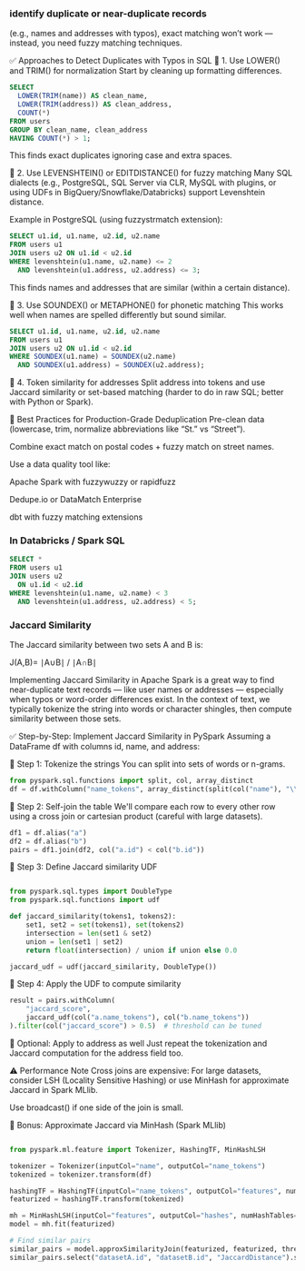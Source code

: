 ### identify duplicate or near-duplicate records 
(e.g., names and addresses with typos), 
exact matching won’t work — instead, you need fuzzy matching techniques.

✅ Approaches to Detect Duplicates with Typos in SQL
🔹 1. Use LOWER() and TRIM() for normalization
Start by cleaning up formatting differences.

```sql
SELECT 
  LOWER(TRIM(name)) AS clean_name,
  LOWER(TRIM(address)) AS clean_address,
  COUNT(*) 
FROM users
GROUP BY clean_name, clean_address
HAVING COUNT(*) > 1;
```
This finds exact duplicates ignoring case and extra spaces.

🔹 2. Use LEVENSHTEIN() or EDITDISTANCE() for fuzzy matching
Many SQL dialects (e.g., PostgreSQL, SQL Server via CLR, MySQL with plugins, or using UDFs in BigQuery/Snowflake/Databricks) support Levenshtein distance.

Example in PostgreSQL (using fuzzystrmatch extension):
```sql
SELECT u1.id, u1.name, u2.id, u2.name
FROM users u1
JOIN users u2 ON u1.id < u2.id
WHERE levenshtein(u1.name, u2.name) <= 2
  AND levenshtein(u1.address, u2.address) <= 3;
```
This finds names and addresses that are similar (within a certain distance).

🔹 3. Use SOUNDEX() or METAPHONE() for phonetic matching
This works well when names are spelled differently but sound similar.

```sql
SELECT u1.id, u1.name, u2.id, u2.name
FROM users u1
JOIN users u2 ON u1.id < u2.id
WHERE SOUNDEX(u1.name) = SOUNDEX(u2.name)
  AND SOUNDEX(u1.address) = SOUNDEX(u2.address);
```
🔹 4. Token similarity for addresses
Split address into tokens and use Jaccard similarity or set-based matching 
(harder to do in raw SQL; better with Python or Spark).

🚀 Best Practices for Production-Grade Deduplication
Pre-clean data (lowercase, trim, normalize abbreviations like “St.” vs “Street”).

Combine exact match on postal codes + fuzzy match on street names.

Use a data quality tool like:

Apache Spark with fuzzywuzzy or rapidfuzz

Dedupe.io or DataMatch Enterprise

dbt with fuzzy matching extensions

### In Databricks / Spark SQL
```sql
SELECT *
FROM users u1
JOIN users u2
  ON u1.id < u2.id
WHERE levenshtein(u1.name, u2.name) < 3
  AND levenshtein(u1.address, u2.address) < 5;
```



### Jaccard Similarity

The Jaccard similarity between two sets A and B is:
 
J(A,B)= ∣A∪B∣ / ∣A∩B∣
 
 Implementing Jaccard Similarity in Apache Spark is a great way to find near-duplicate text records — like user names or addresses — especially when typos or word-order differences exist.
In the context of text, we typically tokenize the string into words or character shingles, then compute similarity between those sets.

✅ Step-by-Step: Implement Jaccard Similarity in PySpark
Assuming a DataFrame df with columns id, name, and address:

🔹 Step 1: Tokenize the strings
You can split into sets of words or n-grams.

```python
from pyspark.sql.functions import split, col, array_distinct
df = df.withColumn("name_tokens", array_distinct(split(col("name"), "\\s+")))
```
🔹 Step 2: Self-join the table
We'll compare each row to every other row using a cross join or cartesian product (careful with large datasets).

```python
df1 = df.alias("a")
df2 = df.alias("b")
pairs = df1.join(df2, col("a.id") < col("b.id"))
```
🔹 Step 3: Define Jaccard similarity UDF
```python

from pyspark.sql.types import DoubleType
from pyspark.sql.functions import udf

def jaccard_similarity(tokens1, tokens2):
    set1, set2 = set(tokens1), set(tokens2)
    intersection = len(set1 & set2)
    union = len(set1 | set2)
    return float(intersection) / union if union else 0.0

jaccard_udf = udf(jaccard_similarity, DoubleType())
```
🔹 Step 4: Apply the UDF to compute similarity
```python
result = pairs.withColumn(
    "jaccard_score",
    jaccard_udf(col("a.name_tokens"), col("b.name_tokens"))
).filter(col("jaccard_score") > 0.5)  # threshold can be tuned
```
🔹 Optional: Apply to address as well
Just repeat the tokenization and Jaccard computation for the address field too.

⚠️ Performance Note
Cross joins are expensive: For large datasets, consider LSH (Locality Sensitive Hashing) or use MinHash for approximate Jaccard in Spark MLlib.

Use broadcast() if one side of the join is small.

🔸 Bonus: Approximate Jaccard via MinHash (Spark MLlib)
```python

from pyspark.ml.feature import Tokenizer, HashingTF, MinHashLSH

tokenizer = Tokenizer(inputCol="name", outputCol="name_tokens")
tokenized = tokenizer.transform(df)

hashingTF = HashingTF(inputCol="name_tokens", outputCol="features", numFeatures=1000)
featurized = hashingTF.transform(tokenized)

mh = MinHashLSH(inputCol="features", outputCol="hashes", numHashTables=3)
model = mh.fit(featurized)

# Find similar pairs
similar_pairs = model.approxSimilarityJoin(featurized, featurized, threshold=0.7, distCol="JaccardDistance")
similar_pairs.select("datasetA.id", "datasetB.id", "JaccardDistance").show()
```
